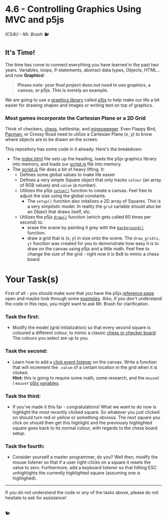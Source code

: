 # 4.6 - Controlling Graphics Using MVC and p5js

###### ICS4U - Mr. Brash 🐿️

## It's Time!

The time has come to connect everything you have learned in the past two years. Variables, loops, if-statements, abstract data types, Objects, HTML... and now **Graphics**!

  > **Please note: your final project does _not_ need to use graphics, a canvas, or p5js. This is merely an example.**

We are going to use a [graphics library](https://en.wikipedia.org/wiki/Graphics_library) called [p5js](https://p5js.org/) to help make our life a bit easier for drawing shapes and images or writing text on top of graphics.

### Most games incorporate the Cartesian Plane or a 2D Grid

Think of checkers, [chess](https://chess.adamts.me/), battleship, and [minesweeper](https://minesweeper.brash.ca). Even Flappy Bird, [Pacman](https://pacman.brash.ca), or Crossy Road need to utilize a Cartesian Plane (x, y) to know where objects are to be drawn on the screen.

This repository has some code in it already. Here's the breakdown:

- The [index.html](index.html) file sets up the heading, loads the p5js graphics library into memory, and loads our [script.js](script.js) file into memory.
- The [script.js](script.js) file does a bit of heavy lifting. It:
  - Defines some global values to make life easier
  - Defines a very simple Square object that only tracks `colour` (an array of RGB values) and `value` (a number).
  - Utilizes the p5js [`setup()`](https://p5js.org/reference/#/p5/setup) function to create a canvas. Feel free to adjust the size using the global constants.
    - The `setup()` function also initalizes a 2D array of Squares. This is a very _simplistic_ model. In reality the `grid` variable should also be an Object that draws itself, etc.
  - Utilizes the p5js [`draw()`](https://p5js.org/reference/#/p5/draw) function (which gets called 60 times per second) to:
    - erase the scene by painting it grey with the [`background()`](https://p5js.org/reference/#/p5/background) function.
    - draw a grid that is (x, y) in size onto the scene. The `draw_grid(x, y)` function was created for you to demonstrate how easy it is to draw on the canvas using p5js and a little math. Feel free to change the size of the grid - right now it is 8x8 to mimic a chess board.

# Your Task(s)

First of all - you should make sure that you have the p5js [reference page](https://p5js.org/reference/) open and maybe look through some [examples](https://p5js.org/reference/). Also, if you don't understand the code in this repo, you might want to ask Mr. Brash for clarification.

### Task the first:

- Modify the model (grid initialization) so that every second square is coloured a different colour, to mimic a classic [chess or checker board](https://en.wikipedia.org/wiki/Checkerboard). The colours you select are up to you.

### Task the second:

- Learn how to add a [click event listener](https://p5js.org/reference/#/p5/mouseClicked) on the canvas. Write a function that will increment the `.value` of a certain location in the grid when it is clicked.<br>**Hint:** this is going to require some math, some research, and the `mouseX` / `mouseY` [p5js variables](https://p5js.org/reference/#/p5/mouseX).

### Task the third:

- If you've made it this far - congratulations! What we want to do now is highlight the most recently clicked square. So whatever you just clicked on should turn red or yellow or something obvious. The next square you click on should then get this highlight and the previously highlighted square goes back to its normal colour, with regards to the chess board setup.

### Task the fourth:

- Consider yourself a master programmer, do you? Well then, modify the mouse listener so that if a user right-clicks on a square it resets the value to zero. Furthermore, add a keyboard listener so that hitting ESC unhighlights the currently highlighted square (assuming one is highlighed).

---

If you do not understand the code or any of the tasks above, please do not hesitate to ask for assistance!

<br>
🐿️
